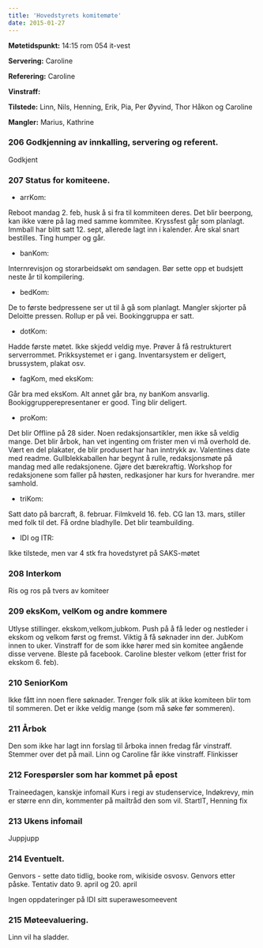 ```yaml
---
title: 'Hovedstyrets komitemøte'
date: 2015-01-27
---
```


**Møtetidspunkt:** 14:15 rom 054 it-vest

**Servering:** Caroline

**Referering:** Caroline

**Vinstraff:** 

**Tilstede:** Linn, Nils, Henning, Erik, Pia, Per Øyvind, Thor Håkon og Caroline

**Mangler:** Marius, Kathrine

### 206 Godkjenning av innkalling, servering og referent.

Godkjent

### 207 Status for komiteene.

- arrKom:

Reboot mandag 2. feb, husk å si fra til kommiteen deres. Det blir beerpong, kan ikke være på lag med samme kommitee.  Kryssfest går som planlagt. Immball har blitt satt 12. sept, allerede lagt inn i kalender. Åre skal snart bestilles. Ting humper og går.

- banKom: 

Internrevisjon og storarbeidsøkt om søndagen. Bør sette opp et budsjett neste år til kompilering. 

- bedKom: 

De to første bedpressene ser ut til å gå som planlagt. Mangler skjorter på Deloitte pressen. Rollup er på vei.  Bookinggruppa er satt. 

- dotKom: 

Hadde første møtet. Ikke skjedd veldig mye. Prøver å få restrukturert serverrommet. Prikksystemet er i gang. Inventarsystem er deligert, brussystem, plakat osv. 

- fagKom, med eksKom: 

Går bra med eksKom. Alt annet går bra, ny banKom ansvarlig. Bookiggrupperepresentaner er good. Ting blir deligert. 

- proKom: 

Det blir Offline på 28 sider. Noen redaksjonsartikler, men ikke så veldig mange. Det blir årbok, han vet ingenting om frister men vi må overhold de. Vært en del plakater, de blir produsert har han inntrykk av. Valentines date med readme. Gullblekkaballen har begynt å rulle, redaksjonsmøte på mandag med alle redaksjonene. Gjøre det bærekraftig. Workshop for redaksjonene som faller på høsten, redkasjoner har kurs for hverandre. mer samhold.

- triKom:

Satt dato på barcraft, 8. februar. Filmkveld 16. feb. CG lan 13. mars, stiller med folk til det. Få ordne bladhylle. Det blir teambuilding.  

- IDI og ITR: 

Ikke tilstede, men var 4 stk fra hovedstyret på SAKS-møtet

### 208 Interkom

Ris og ros på tvers av komiteer

### 209 eksKom, velKom og andre kommere

Utlyse stillinger. ekskom,velkom,jubkom. Push på å få leder og nestleder i ekskom og velkom først og fremst. Viktig å få søknader inn der. JubKom innen to uker. Vinstraff for de som ikke hører med sin komitee angående disse vervene. Bleste på facebook. Caroline blester velkom (etter frist for ekskom 6. feb). 

### 210 SeniorKom

Ikke fått inn noen flere søknader. Trenger folk slik at ikke komiteen blir tom til sommeren. Det er ikke veldig mange (som må søke før sommeren). 

### 211 Årbok

Den som ikke har lagt inn forslag til årboka innen fredag får vinstraff. Stemmer over det på mail. Linn og Caroline får ikke vinstraff. Flinkisser

### 212 Forespørsler som har kommet på epost

Traineedagen, kanskje infomail 
Kurs i regi av studenservice, 
Indøkrevy, min er større enn din, kommenter på mailtråd den som vil. 
StartIT, Henning fix 

### 213 Ukens infomail

Juppjupp

### 214 Eventuelt.

Genvors - sette dato tidlig, booke rom, wikiside osvosv. Genvors etter påske. 
Tentativ dato 9. april og 20. april 

Ingen oppdateringer på IDI sitt superawesomeevent

### 215 Møteevaluering.

Linn vil ha sladder.
